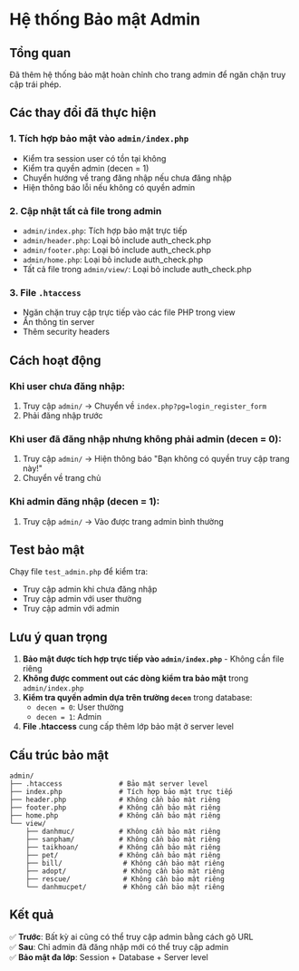 # Hệ thống Bảo mật Admin

## Tổng quan
Đã thêm hệ thống bảo mật hoàn chỉnh cho trang admin để ngăn chặn truy cập trái phép.

## Các thay đổi đã thực hiện

### 1. Tích hợp bảo mật vào `admin/index.php`
- Kiểm tra session user có tồn tại không
- Kiểm tra quyền admin (decen = 1)
- Chuyển hướng về trang đăng nhập nếu chưa đăng nhập
- Hiện thông báo lỗi nếu không có quyền admin

### 2. Cập nhật tất cả file trong admin
- `admin/index.php`: Tích hợp bảo mật trực tiếp
- `admin/header.php`: Loại bỏ include auth_check.php
- `admin/footer.php`: Loại bỏ include auth_check.php  
- `admin/home.php`: Loại bỏ include auth_check.php
- Tất cả file trong `admin/view/`: Loại bỏ include auth_check.php

### 3. File `.htaccess`
- Ngăn chặn truy cập trực tiếp vào các file PHP trong view
- Ẩn thông tin server
- Thêm security headers

## Cách hoạt động

### Khi user chưa đăng nhập:
1. Truy cập `admin/` → Chuyển về `index.php?pg=login_register_form`
2. Phải đăng nhập trước

### Khi user đã đăng nhập nhưng không phải admin (decen = 0):
1. Truy cập `admin/` → Hiện thông báo "Bạn không có quyền truy cập trang này!"
2. Chuyển về trang chủ

### Khi admin đăng nhập (decen = 1):
1. Truy cập `admin/` → Vào được trang admin bình thường

## Test bảo mật

Chạy file `test_admin.php` để kiểm tra:
- Truy cập admin khi chưa đăng nhập
- Truy cập admin với user thường
- Truy cập admin với admin

## Lưu ý quan trọng

1. **Bảo mật được tích hợp trực tiếp vào `admin/index.php`** - Không cần file riêng
2. **Không được comment out các dòng kiểm tra bảo mật** trong `admin/index.php`
3. **Kiểm tra quyền admin dựa trên trường `decen`** trong database:
   - `decen = 0`: User thường
   - `decen = 1`: Admin
4. **File .htaccess** cung cấp thêm lớp bảo mật ở server level

## Cấu trúc bảo mật

```
admin/
├── .htaccess              # Bảo mật server level
├── index.php              # Tích hợp bảo mật trực tiếp
├── header.php             # Không cần bảo mật riêng
├── footer.php             # Không cần bảo mật riêng
├── home.php               # Không cần bảo mật riêng
└── view/
    ├── danhmuc/           # Không cần bảo mật riêng
    ├── sanpham/           # Không cần bảo mật riêng
    ├── taikhoan/          # Không cần bảo mật riêng
    ├── pet/               # Không cần bảo mật riêng
    ├── bill/               # Không cần bảo mật riêng
    ├── adopt/              # Không cần bảo mật riêng
    ├── rescue/             # Không cần bảo mật riêng
    └── danhmucpet/         # Không cần bảo mật riêng
```

## Kết quả

✅ **Trước**: Bất kỳ ai cũng có thể truy cập admin bằng cách gõ URL  
✅ **Sau**: Chỉ admin đã đăng nhập mới có thể truy cập admin  
✅ **Bảo mật đa lớp**: Session + Database + Server level
